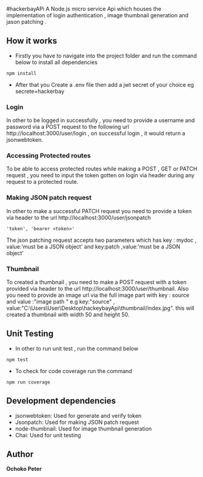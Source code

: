 #hackerbayAPi
A Node.js micro service Api  which houses the implementation of login authentication , image thumbnail generation and jason patching .
## How it works
* Firstly you have to navigate into the project folder and run the command below to install all dependencies

```
npm install

```
* After that you Create a .env file then add a jwt secret of your choice eg secrete=hackerbay


### Login

In other to be logged in successfully , you need to provide a username and password via a POST request to the  following 
url http://localhost:3000/user/login , on successful login , it would return a jsonwebtoken.


### Accessing Protected routes

To be able to access protected routes while making a POST , GET or PATCH request , you need to input the token gotten on login via header during any request to a protected route.


### Making JSON patch request

In other to make a successful PATCH request you need to provide a token via header to the url http://localhost:3000/user/jsonpatch

```
'token', 'bearer <token>'

```
The json patching request accepts two parameters which has key : mydoc , value:'must be a JSON object'  and key:patch ,value:'must be a JSON object'


### Thumbnail

To created  a thumbnail , you need to make a POST request with a token provided via header to the url http://localhost:3000/user/thumbnail. Also you need to provide an image url via the full image part with key : source and value :"image path " e.g key:"source" , value:"C:\Users\User\Desktop\hackeybayApi\thumbnail/index.jpg". this will created a thumbnail with width 50 and height 50.

## Unit Testing

* In other to run unit test , run the command below

```
npm test

```

* To check for code coverage run the command

```
npm run coverage

```


##  Development dependencies  

* jsonwebtoken: Used for generate and verify token
* Jsonpatch: Used for making JSON patch request
* node-thumbnail: Used for image thumbnail generation
* Chai: Used for unit testing


## Author
**Ochoko Peter** 